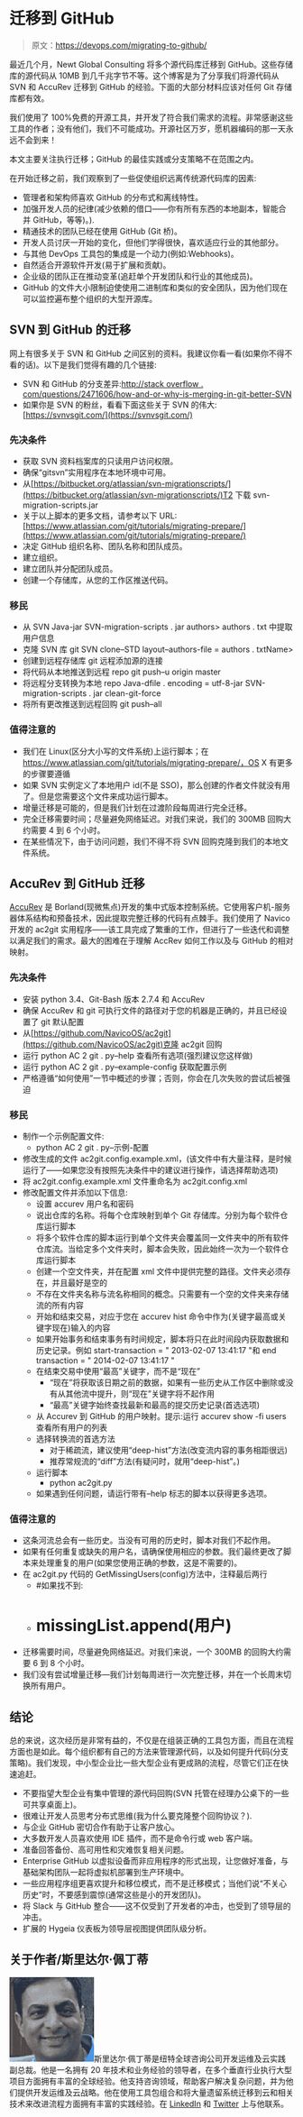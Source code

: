 # 迁移到 GitHub

> 原文：<https://devops.com/migrating-to-github/>

最近几个月，Newt Global Consulting 将多个源代码库迁移到 GitHub。这些存储库的源代码从 10MB 到几千兆字节不等。这个博客是为了分享我们将源代码从 SVN 和 AccuRev 迁移到 GitHub 的经验。下面的大部分材料应该对任何 Git 存储库都有效。

我们使用了 100%免费的开源工具，并开发了符合我们需求的流程。非常感谢这些工具的作者；没有他们，我们不可能成功。开源社区万岁，愿机器编码的那一天永远不会到来！

本文主要关注执行迁移；GitHub 的最佳实践或分支策略不在范围之内。

在开始迁移之前，我们观察到了一些促使组织远离传统源代码库的因素:

*   管理者和架构师喜欢 GitHub 的分布式和离线特性。
*   加强开发人员的纪律(减少依赖的借口——你有所有东西的本地副本，智能合并 GitHub，等等)。).
*   精通技术的团队已经在使用 GitHub (Git 桥)。
*   开发人员讨厌一开始的变化，但他们学得很快，喜欢适应行业的其他部分。
*   与其他 DevOps 工具包的集成是一个动力(例如:Webhooks)。
*   自然适合开源软件开发(易于扩展和贡献)。
*   企业级的团队正在推动变革(追赶单个开发团队和行业的其他成员)。
*   GitHub 的文件大小限制迫使使用二进制库和类似的安全团队，因为他们现在可以监控遍布整个组织的大型开源库。

## SVN 到 GitHub 的迁移

网上有很多关于 SVN 和 GitHub 之间区别的资料。我建议你看一看(如果你不得不看的话)。以下是我们觉得有趣的几个链接:

*   SVN 和 GitHub 的分支差异:[http://stack overflow . com/questions/2471606/how-and-or-why-is-merging-in-git-better-SVN](https://stackoverflow.com/questions/2471606/how-and-or-why-is-merging-in-git-better-thanin-)
*   如果你是 SVN 的粉丝，看看下面这些关于 SVN 的伟大:[https://svnvsgit.com/](https://svnvsgit.com/)

### 先决条件

*   获取 SVN 资料档案库的只读用户访问权限。
*   确保“gitsvn”实用程序在本地环境中可用。
*   从[https://bitbucket.org/atlassian/svn-migrationscripts/](https://bitbucket.org/atlassian/svn-migrationscripts/)T2 下载 svn-migration-scripts.jar
*   关于以上脚本的更多文档，请参考以下 URL:[https://www.atlassian.com/git/tutorials/migrating-prepare/](https://www.atlassian.com/git/tutorials/migrating-prepare/)
*   决定 GitHub 组织名称、团队名称和团队成员。
*   建立组织。
*   建立团队并分配团队成员。
*   创建一个存储库，从您的工作区推送代码。

### 移民

*   从 SVN Java-jar SVN-migration-scripts . jar authors<svn repo="" url="">> authors . txt 中提取用户信息</svn>
*   克隆 SVN 库 git SVN clone–STD layout–authors-file = authors . txt<svn repo="" url=""><github repo="">Name></github></svn>
*   创建到远程存储库 git 远程添加源的连接<github repo="" url=""></github>
*   将代码从本地推送到远程 repo git push–u origin master
*   将远程分支转换为本地 repo Java-dfile . encoding = utf-8-jar SVN-migration-scripts . jar clean-git-force
*   将所有更改推送到远程回购 git push–all

### 值得注意的

*   我们在 Linux(区分大小写的文件系统)上运行脚本；在 https://www.atlassian.com/git/tutorials/migrating-prepare/，OS X 有更多的步骤要遵循
*   如果 SVN 实例定义了本地用户 id(不是 SSO)，那么创建的作者文件就没有用了。但是您需要这个文件来成功运行脚本。
*   增量迁移是可能的，但是我们计划在过渡阶段每周进行完全迁移。
*   完全迁移需要时间；尽量避免网络延迟。对我们来说，我们的 300MB 回购大约需要 4 到 6 个小时。
*   在某些情况下，由于访问问题，我们不得不将 SVN 回购克隆到我们的本地文件系统。

## AccuRev 到 GitHub 迁移

[AccuRev](https://www.microfocus.com/products/changemanagement/accurev) 是 Borland(现微焦点)开发的集中式版本控制系统。它使用客户机-服务器体系结构和预备技术，因此提取完整迁移的代码有点棘手。我们使用了 Navico 开发的 ac2git 实用程序——该工具完成了繁重的工作，但进行了一些迭代和调整以满足我们的需求。最大的困难在于理解 AccRev 如何工作以及与 GitHub 的相对映射。

### 先决条件

*   安装 python 3.4、Git-Bash 版本 2.7.4 和 AccuRev
*   确保 AccuRev 和 git 可执行文件的路径对于您的机器是正确的，并且已经设置了 git 默认配置
*   从[https://github.com/NavicoOS/ac2git](https://github.com/NavicoOS/ac2git)克隆 ac2git 回购
*   运行 python AC 2 git . py–help 查看所有选项(强烈建议您这样做)
*   运行 python AC 2 git . py–example-config 获取配置示例
*   严格遵循“如何使用”一节中概述的步骤；否则，你会在几次失败的尝试后被强迫

### 移民

*   制作一个示例配置文件:
    *   python AC 2 git . py–示例-配置
*   修改生成的文件 ac2git.config.example.xml，(该文件中有大量注释，是时候运行了——如果您没有按照先决条件中的建议进行操作，请选择帮助选项)
*   将 ac2git.config.example.xml 文件重命名为 ac2git.config.xml
*   修改配置文件并添加以下信息:
    *   设置 accurev 用户名和密码
    *   说出仓库的名称。将每个仓库映射到单个 Git 存储库。分别为每个软件仓库运行脚本
    *   将多个软件仓库的脚本运行到单个文件夹会覆盖同一文件夹中的所有软件仓库流。当给定多个文件夹时，脚本会失败，因此始终一次为一个软件仓库运行脚本
    *   创建一个空文件夹，并在配置 xml 文件中提供完整的路径。文件夹必须存在，并且最好是空的
    *   不存在文件夹名称与流名称相同的概念。只需要有一个空的文件夹来存储流的所有内容
    *   开始和结束交易，对应于您在 accurev hist 命令中作为(关键字最高或关键字现在)输入的内容
    *   如果开始事务和结束事务有时间规定，脚本将只在此时间段内获取数据和历史记录。例如 start-transaction = " 2013-02-07 13:41:17 "和 end transaction =
        " 2014-02-07 13:41:17 "
    *   在结束交易中使用“最高”关键字，而不是“现在”
        *   “现在”将获取该日期之前的数据，如果有一些历史从工作区中删除或没有从其他流中提升，则“现在”关键字将不起作用
        *   “最高”关键字始终查找最新和最高的提交历史记录(首选选项)
    *   从 Accurev 到 GitHub 的用户映射。提示:运行 accurev show -fi users 查看所有用户的列表
    *   选择转换流的首选方法
        *   对于稀疏流，建议使用“deep-hist”方法(改变流内容的事务相距很远)
        *   推荐常规流的“diff”方法(有疑问时，就用“deep-hist”。)
    *   运行脚本
        *   python ac2git.py
    *   如果遇到任何问题，请运行带有–help 标志的脚本以获得更多选项。

### 值得注意的

*   这条河流总会有一些历史。当没有可用的历史时，脚本对我们不起作用。
*   如果有任何重复或缺失的用户名，请确保使用相应的参数。我们最终更改了脚本来处理重复的用户(如果您使用正确的参数，这是不需要的)。
*   在 ac2git.py 代码的 GetMissingUsers(config)方法中，注释最后两行
    *   #如果找不到:
    *   # missingList.append(用户)
*   迁移需要时间，尽量避免网络延迟。对我们来说，一个 300MB 的回购大约需要 6 到 8 个小时。
*   我们没有尝试增量迁移—我们计划每周进行一次完整迁移，并在一个长周末切换所有用户。

## 结论

总的来说，这次经历是非常有益的，不仅是在组装正确的工具包方面，而且在流程方面也是如此。每个组织都有自己的方法来管理源代码，以及如何提升代码(分支策略)。我们发现，中小型企业比一些大型企业有更成熟的流程，尽管它们正在快速追赶。

*   不要指望大型企业有集中管理的源代码回购(SVN 托管在经理办公桌下的一些可共享桌面上)。
*   很难让开发人员思考分布式思维(我为什么要克隆整个回购协议？).
*   与企业 GitHub 密切合作有助于让客户放心。
*   大多数开发人员喜欢使用 IDE 插件，而不是命令行或 web 客户端。
*   准备回答备份、高可用性和灾难恢复相关问题。
*   Enterprise GitHub 以虚拟设备而非应用程序的形式出现，让您做好准备，与基础架构团队一起将虚拟机部署到生产环境中。
*   一些应用程序组更喜欢提升和移位模式，而不是迁移模式；当他们说“不关心历史”时，不要感到震惊(通常这些是小的开发团队)。
*   将 Slack 与 GitHub 整合——这不仅受到了开发者的冲击，也受到了领导层的冲击。
*   扩展的 Hygeia 仪表板为领导层视图提供团队级分析。

## 关于作者/斯里达尔·佩丁蒂

![sridharpeddinti](img/99c6d9bdebf735418ba754da7d60d663.png)斯里达尔·佩丁蒂是纽特全球咨询公司开发运维及云实践副总裁。他是一名拥有 20 年技术和业务经验的领导者，在多个垂直行业执行大型项目方面拥有丰富的全球经验。他支持咨询领域，帮助客户解决复杂问题，并为他们提供开发运维及云战略。他在使用工具包组合和将大量遗留系统迁移到云和相关技术来改进流程方面拥有丰富的实践经验。在 [LinkedIn](https://www.linkedin.com/in/sridharpeddinti) 和 [Twitter](https://www.twitter.com/sridharpeddinti) 上与他联系。